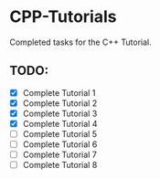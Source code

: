 # CPP-Tutorials
Completed tasks for the C++ Tutorial.

## TODO:
- [x] Complete Tutorial 1
- [x] Complete Tutorial 2
- [x] Complete Tutorial 3
- [x] Complete Tutorial 4
- [ ] Complete Tutorial 5
- [ ] Complete Tutorial 6
- [ ] Complete Tutorial 7
- [ ] Complete Tutorial 8
